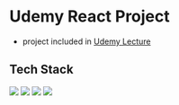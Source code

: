 # Udemy React Project

- project included in [Udemy Lecture](https://www.udemy.com/course/best-react)

## Tech Stack

<img src="https://img.shields.io/badge/HTML5-ff4500?style=flat-square&logo=HTML5&logoColor=white"/>
<img src="https://img.shields.io/badge/CSS3-1E90FF?style=flat-square&logo=CSS3&logoColor=white"/>
<img src="https://img.shields.io/badge/React-61DAFB?style=flat-square&logo=React&logoColor=white"/>
<img src="https://img.shields.io/badge/styled components-DB7093?style=flat-square&logo=styled-components&logoColor=white"/>
